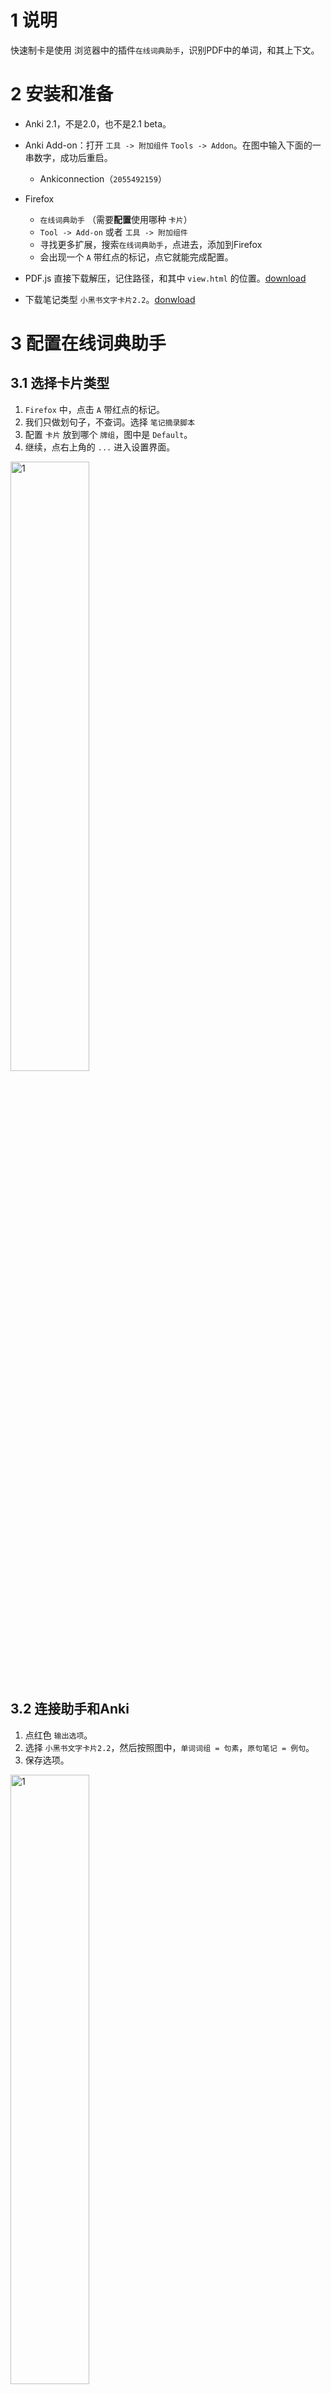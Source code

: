 # 1 说明
快速制卡是使用 浏览器中的插件`在线词典助手`，识别PDF中的单词，和其上下文。
# 2 安装和准备
* Anki 2.1，不是2.0，也不是2.1 beta。
* Anki Add-on：打开 `工具 -> 附加组件` `Tools -> Addon`。在图中输入下面的一串数字，成功后重启。
    - Ankiconnection（`2055492159`）

* Firefox 
    - `在线词典助手` （需要**配置**使用哪种 `卡片`）
    - `Tool -> Add-on` 或者 `工具 -> 附加组件`
    - 寻找更多扩展，搜索`在线词典助手`，点进去，添加到Firefox
    - 会出现一个 `A` 带红点的标记，点它就能完成配置。
* PDF.js 直接下载解压，记住路径，和其中 `view.html` 的位置。[download](https://mozilla.github.io/pdf.js/)
* 下载笔记类型 `小黑书文字卡片2.2`。[donwload](../test/小黑书文字卡片2.2)


# 3 配置在线词典助手
## 3.1 选择卡片类型
1. `Firefox` 中，点击 `A` 带红点的标记。
1. 我们只做划句子，不查词。选择 `笔记摘录脚本`
1. 配置 `卡片` 放到哪个 `牌组`，图中是 `Default`。
1. 继续，点右上角的 `...` 进入设置界面。
<img src="../pictures/划词设置牌组.png" alt="1" width="50%"/>

## 3.2 连接助手和Anki
1. 点红色 `输出选项`。
2. 选择 `小黑书文字卡片2.2`，然后按照图中，`单词词组 = 句素`，`原句笔记 = 例句`。
3. 保存选项。
<img src="../pictures/输出设置.png" alt="1" width="50%"/>

## 3.3 首次连接Ankiconnection出错
如果 `Ankiconnection`已经安装了，但是连不上，可以尝试：
1. 开关取词，
2. 选择其他连接方式，然后再回选 `Ankiconnection`
3. 把 Anki 和 Firefox 都关了，再打开。


> [[1]官方配置说明](https://www.laohuang.net/20180213/online-dictionary-helper/) <br>

# 4 制卡
## 4.1 步骤
1. 找到 `PDF.js` 的 `view.html` 文件，双击，会打开一个PDF浏览器界面，选择把 电子书的`PDF` 拖进去。
2. 划线，`在线词典助手` 导入 `句素` 和 `例句`。通常一个 `句素` 只做一张 `卡片`。
3. 句子可能取得有出入，删除不需要的部分，再导入。
![7](../pictures/划线.png)

## 4.2 如何确定句素和例句？
### MzSavage标记句素的符号含义：
1. 【】大括号：句素
2.   _____划线：最好一起记住的，可以全部抄在卡片正面
3. △：需要查的重点词

### 要求：
1. 句素要放完整，比如I’m perishing with cold and hunger. 虽然句素是perish with，但是卡正面需要写上完整的句子。因为要摘录完整的句子便于大家回忆，所以针对句素，可以用**下划线**标示，重点词用**加粗**标示。
8. 关于句素搭配：例如查get mixed up 词典里查不到get mix up，那么就可以查关键词mix，这里面一般会包含一个词非常多的用法。也就是把 mix 放到 单词中搜索。 